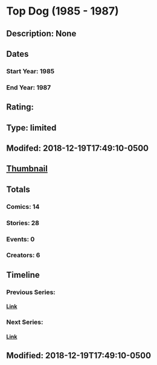 # Top Dog (1985 - 1987)
## Description: None
## Dates
### Start Year: 1985
### End Year: 1987
## Rating: 
## Type: limited
## Modifed: 2018-12-19T17:49:10-0500
## [Thumbnail](http://i.annihil.us/u/prod/marvel/i/mg/1/a0/5c1acadd44cc5.jpg)
## Totals
### Comics: 14
### Stories: 28
### Events: 0
### Creators: 6
## Timeline
### Previous Series: 
#### [Link]()
### Next Series: 
#### [Link]()
## Modified: 2018-12-19T17:49:10-0500